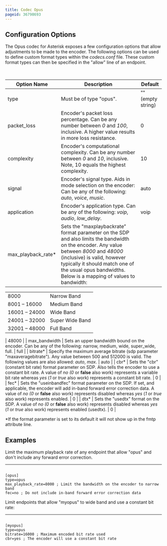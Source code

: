 ```yaml
---
title: Codec Opus
pageid: 36798693
---
```


Configuration Options
---------------------

The Opus codec for Asterisk exposes a few configuration options that allow adjustments to be made to the encoder. The following options can be used to define custom format types within the *codecs.conf* file. These custom format types can then be specified in the "allow" line of an endpoint.

 



| Option Name | Description | Default |
| --- | --- | --- |
| type | Must be of type "opus". | "" (empty string) |
| packet\_loss | Encoder's packet loss percentage. Can be any number between *0* and *100*, inclusive. A higher value results in more loss resistance. | 0 |
| complexity | Encoder's computational complexity. Can be any number between *0* and *10*, inclusive. Note, 10 equals the highest complexity. | 10 |
| signal | Encoder's signal type. Aids in mode selection on the encoder: Can be any of the following: *auto*, *voice*, *music*. | auto |
| application | Encoder's application type. Can be any of the following: *voip*, *audio*, *low\_delay*. | voip |
| max\_playback\_rate\* | Sets the "maxplaybackrate” format parameter on the SDP and also limits the bandwidth on the encoder. Any value between *8000* and *48000* (inclusive) is valid, however typically it should match one of the usual opus bandwidths. Below is a mapping of values to bandwidth:

|  |  |
| --- | --- |
| 8000 | Narrow Band |
| 8001 – 16000 | Medium Band |
| 16001 – 24000 | Wide Band |
| 24001 – 32000 | Super Wide Band |
| 32001 – 48000 | Full Band |

 | 48000 |
| max\_bandwidth | Sets an upper bandwidth bound on the encoder. Can be any of the following: narrow, medium, wide, super\_wide, full. | full |
| bitrate\* | Specify the maximum average bitrate (sdp parameter "maxaveragebitrate"). Any value between 500 and 512000 is valid. The following values are also allowed: *auto*, *max*. | auto |
| cbr\* | Sets the "cbr" (constant bit rate) format parameter on SDP. Also tells the encoder to use a constant bit rate. A value of *no (*0** or **false** also work) represents a variable bit rate whereas *yes* (*1* or *true* also work) represents a constant bit rate. | 0 |
| fec\* | Sets the "useinbandfec" format parameter on the SDP. If set, and applicable, the encoder will add in-band forward error correction data. A value of *no (*0** or **false** also work) represents disabled whereas *yes* (*1* or *true* also work) represents enabled. | 0 |
| dtx\* | Sets the "usedtx" format on the SDP. A value of *no (*0** or **false** also work) represents disabled whereas *yes* (*1* or *true* also work) represents enabled (usedtx). | 0 |

\*If the format parameter is set to its default it will not show up in the fmtp attribute line.

Examples
--------

Limit the maximum playback rate of any endpoint that allow "opus" and don't include any forward error correction.




---

  
  


```

[opus]
type=opus
max_playback_rate=8000 ; Limit the bandwidth on the encoder to narrow band
fec=no ; Do not include in-band forward error correction data

```


Limit endpoints that allow "myopus" to wide band and use a constant bit rate:




---

  
  


```

[myopus]
type=opus
bitrate=16000 ; Maximum encoded bit rate used
cbr=yes ; The encoder will use a constant bit rate

```


